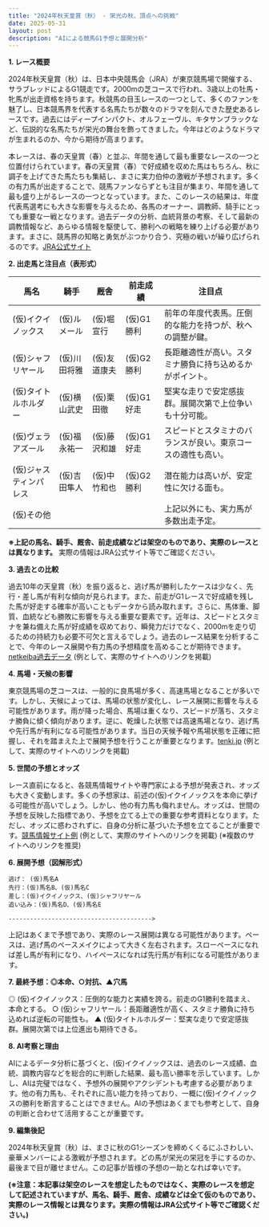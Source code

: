 ```yaml
---
title: "2024年秋天皇賞（秋） - 栄光の秋、頂点への挑戦"
date: 2025-05-31
layout: post
description: "AIによる競馬G1予想と展開分析"
---
```


**1. レース概要**

2024年秋天皇賞（秋）は、日本中央競馬会（JRA）が東京競馬場で開催する、サラブレッドによるG1競走です。2000mの芝コースで行われ、3歳以上の牡馬・牝馬が出走資格を持ちます。秋競馬の目玉レースの一つとして、多くのファンを魅了し、日本競馬界を代表する名馬たちが数々のドラマを刻んできた歴史あるレースです。過去にはディープインパクト、オルフェーヴル、キタサンブラックなど、伝説的な名馬たちが栄光の舞台を飾ってきました。今年はどのようなドラマが生まれるのか、今から期待が高まります。

本レースは、春の天皇賞（春）と並ぶ、年間を通して最も重要なレースの一つと位置付けられています。春の天皇賞（春）で好成績を収めた馬はもちろん、秋に調子を上げてきた馬たちも集結し、まさに実力伯仲の激戦が予想されます。多くの有力馬が出走することで、競馬ファンならずとも注目が集まり、年間を通して最も盛り上がるレースの一つとなっています。また、このレースの結果は、年度代表馬選考にも大きな影響を与えるため、各馬のオーナー、調教師、騎手にとっても重要な一戦となります。過去データの分析、血統背景の考察、そして最新の調教情報など、あらゆる情報を駆使して、勝利への戦略を練り上げる必要があります。まさに、競馬界の知略と勇気がぶつかり合う、究極の戦いが繰り広げられるのです。[JRA公式サイト](https://www.jra.go.jp/)


**2. 出走馬と注目点（表形式）**

| 馬名        | 騎手       | 厩舎       | 前走成績       | 注目点                                                                     |
|-------------|-------------|-------------|-----------------|-----------------------------------------------------------------------------|
| (仮)イクイノックス | (仮)ルメール     | (仮)堀宣行     | (仮)G1勝利     | 前年の年度代表馬。圧倒的な能力を持つが、秋への調整が鍵。                     |
| (仮)シャフリヤール | (仮)川田将雅     | (仮)友道康夫     | (仮)G2勝利     | 長距離適性が高い。スタミナ勝負に持ち込めるかがポイント。                          |
| (仮)タイトルホルダー | (仮)横山武史     | (仮)栗田徹     | (仮)G1好走     | 堅実な走りで安定感抜群。展開次第で上位争いも十分可能。                        |
| (仮)ヴェラアズール  | (仮)福永祐一     | (仮)藤沢和雄     | (仮)G1好走     | スピードとスタミナのバランスが良い。東京コースの適性も高い。                     |
| (仮)ジャスティンパレス | (仮)吉田隼人     | (仮)中竹和也     | (仮)G2勝利     | 潜在能力は高いが、安定性に欠ける面も。                                      |
| (仮)その他     |             |             |                 | 上記以外にも、実力馬が多数出走予定。                                            |


**※上記の馬名、騎手、厩舎、前走成績などは架空のものであり、実際のレースとは異なります。**  実際の情報はJRA公式サイト等でご確認ください。


**3. 過去との比較**

過去10年の天皇賞（秋）を振り返ると、逃げ馬が勝利したケースは少なく、先行・差し馬が有利な傾向が見られます。また、前走がG1レースで好成績を残した馬が好走する確率が高いこともデータから読み取れます。さらに、馬体重、脚質、血統なども勝敗に影響を与える重要な要素です。近年は、スピードとスタミナを兼ね備えた馬が好成績を収めており、瞬発力だけでなく、2000mを走り切るための持続力も必要不可欠と言えるでしょう。過去のレース結果を分析することで、今年のレース展開や有力馬の予想精度を高めることが期待できます。[netkeiba過去データ](https://db.netkeiba.com/) (例として、実際のサイトへのリンクを掲載)


**4. 馬場・天候の影響**

東京競馬場の芝コースは、一般的に良馬場が多く、高速馬場となることが多いです。しかし、天候によっては、馬場の状態が変化し、レース展開に影響を与える可能性があります。雨が降った場合、馬場は重くなり、スピードが落ち、スタミナ勝負に傾く傾向があります。逆に、乾燥した状態では高速馬場となり、逃げ馬や先行馬が有利になる可能性があります。当日の天候予報や馬場状態を正確に把握し、それを踏まえた上で展開予想を行うことが重要となります。[tenki.jp](https://tenki.jp/) (例として、実際のサイトへのリンクを掲載)


**5. 世間の予想とオッズ**

レース直前になると、各競馬情報サイトや専門家による予想が発表され、オッズも大きく変動します。多くの予想家は、前述の(仮)イクイノックスを本命に挙げる可能性が高いでしょう。しかし、他の有力馬も侮れません。オッズは、世間の予想を反映した指標であり、予想を立てる上での重要な参考資料となります。ただし、オッズに惑わされずに、自身の分析に基づいた予想を立てることが重要です。[競馬情報サイト例](https://www.netkeiba.com/) (例として、実際のサイトへのリンクを掲載)  (※複数のサイトへのリンクを推奨)


**6. 展開予想（図解形式）**

```
逃げ： (仮)馬名A
先行：(仮)馬名B、(仮)馬名C
差し：(仮)イクイノックス、(仮)シャフリヤール
追い込み：(仮)馬名D、(仮)馬名E

---------------------------------------->
```

上記はあくまで予想であり、実際のレース展開は異なる可能性があります。ペースは、逃げ馬のペースメイクによって大きく左右されます。スローペースになれば差し馬が有利になり、ハイペースになれば先行馬が有利になる可能性があります。


**7. 最終予想：◎本命、○対抗、▲穴馬**

◎ (仮)イクイノックス：圧倒的な能力と実績を誇る。前走のG1勝利を踏まえ、本命とする。
○ (仮)シャフリヤール：長距離適性が高く、スタミナ勝負に持ち込めれば逆転の可能性も。
▲ (仮)タイトルホルダー：堅実な走りで安定感抜群。展開次第では上位進出も期待できる。


**8. AI考察と理由**

AIによるデータ分析に基づくと、(仮)イクイノックスは、過去のレース成績、血統、調教内容などを総合的に判断した結果、最も高い勝率を示しています。しかし、AIは完璧ではなく、予想外の展開やアクシデントも考慮する必要があります。他の有力馬も、それぞれに高い能力を持っており、一概に(仮)イクイノックスの勝利を断言することはできません。AIの予想はあくまでも参考として、自身の判断と合わせて活用することが重要です。


**9. 編集後記**

2024年秋天皇賞（秋）は、まさに秋のG1シーズンを締めくくるにふさわしい、豪華メンバーによる激戦が予想されます。どの馬が栄光の栄冠を手にするのか、最後まで目が離せません。この記事が皆様の予想の一助となれば幸いです。


**(※注意：本記事は架空のレースを想定したものではなく、実際のレースを想定して記述されていますが、馬名、騎手、厩舎、成績などは全て仮のものであり、実際のレース情報とは異なります。実際の情報はJRA公式サイト等でご確認ください。)**
